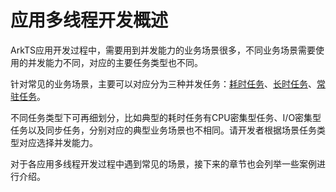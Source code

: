 # 应用多线程开发概述

ArkTS应用开发过程中，需要用到并发能力的业务场景很多，不同业务场景需要使用的并发能力不同，对应的主要任务类型也不同。

针对常见的业务场景，主要可以对应分为三种并发任务：[耗时任务](time-consuming-task-overview.md)、[长时任务](long-time-task-overview.md)、[常驻任务](resident-task-overview.md)。

不同任务类型下可再细划分，比如典型的耗时任务有CPU密集型任务、I/O密集型任务以及同步任务，分别对应的典型业务场景也不相同。请开发者根据场景任务类型对应选择并发能力。

对于各应用多线程开发过程中遇到常见的场景，接下来的章节也会列举一些案例进行介绍。
